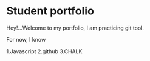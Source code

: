 # Student portfolio

Hey!...Welcome to my portfolio, I am practicing git tool.

For now, I know

1.Javascript
2.github
3.CHALK
